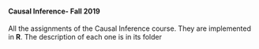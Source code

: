 #### Causal Inference- Fall 2019
All the assignments of the Causal Inference course. They are implemented in **R**. The description of each one is in its folder
